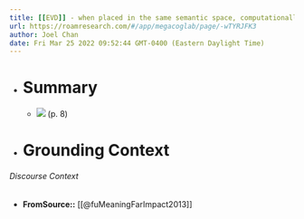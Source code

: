 ```yaml
---
title: [[EVD]] - when placed in the same semantic space, computationally selected near and far analogical stimuli were farther away from human-selected near and far analogical stimuli for the same problem - [[@fuMeaningFarImpact2013]]
url: https://roamresearch.com/#/app/megacoglab/page/-wTYRJFK3
author: Joel Chan
date: Fri Mar 25 2022 09:52:44 GMT-0400 (Eastern Daylight Time)
---
```


- # Summary

    - ![](https://firebasestorage.googleapis.com/v0/b/firescript-577a2.appspot.com/o/imgs%2Fapp%2Fmegacoglab%2FKEiXdTS2Y8.png?alt=media&token=1f56ff31-db34-44f0-877f-ee5285aad5e6) (p. 8)
- # Grounding Context

###### Discourse Context

- **FromSource::** [[@fuMeaningFarImpact2013]]
